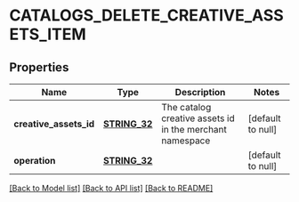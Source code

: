# CATALOGS_DELETE_CREATIVE_ASSETS_ITEM

## Properties
Name | Type | Description | Notes
------------ | ------------- | ------------- | -------------
**creative_assets_id** | [**STRING_32**](STRING_32.md) | The catalog creative assets id in the merchant namespace | [default to null]
**operation** | [**STRING_32**](STRING_32.md) |  | [default to null]

[[Back to Model list]](../README.md#documentation-for-models) [[Back to API list]](../README.md#documentation-for-api-endpoints) [[Back to README]](../README.md)


